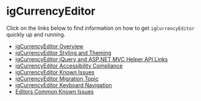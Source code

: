﻿<!--
|metadata|
{
    "fileName": "igcurrencyeditor-igcurrencyeditor",
    "controlName": "igEditors",
    "tags": []
}
|metadata|
-->

# igCurrencyEditor


Click on the links below to find information on how to get `igCurrencyEditor` quickly up and running.

-   [igCurrencyEditor Overview](igCurrencyEditor-igCurrencyEditor-Overview.html)
-   [igCurrencyEditor Styling and Theming](igCurrencyEditor-igCurrencyEditor-Styling-and-Theming.html)
-   [igCurrencyEditor jQuery and ASP.NET MVC Helper API Links](igCurrencyEditor-igCurrencyEditor-jQuery-API.html)
-   [igCurrencyEditor Accessibility Compliance](igCurrencyEditor-igCurrencyEditor-Accessibility-Compliance.html)
-   [igCurrencyEditor Known Issues](igCurrencyEditor-igCurrencyEditor-Known-Issues.html)
-   [igCurrencyEditor Migration Topic](Migrating-to-the-new-igCurrencyEditor.html)
-   [igCurrencyEditor Keyboard Navigation](igCurrencyEditor-Keyboard-Navigation.html)
-   [Editors Common Known Issues](igCurrencyEditor-igEditor-Known-Issues.html)

 

 


